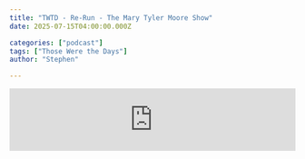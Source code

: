 ```yaml
---
title: "TWTD - Re-Run - The Mary Tyler Moore Show"
date: 2025-07-15T04:00:00.000Z

categories: ["podcast"]
tags: ["Those Were the Days"]
author: "Stephen"

---
```


<iframe src="https://embed.acast.com/$/63e2726119b0f400109d2166/68654ee32afa19dc3d223641?" frameBorder="0" width="100%" height="110px" allow="autoplay"></iframe>
